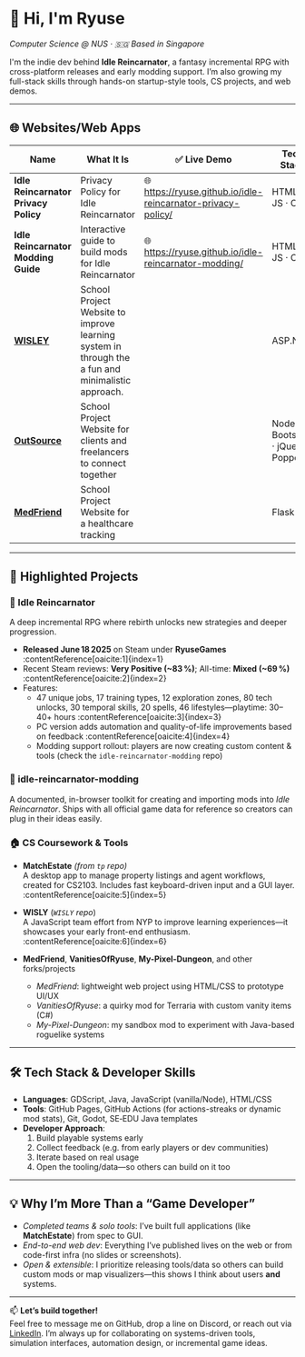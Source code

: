 # 👋 Hi, I'm **Ryuse**  
*Computer Science @ NUS · 🇸🇬 Based in Singapore*

I'm the indie dev behind **Idle Reincarnator**, a fantasy incremental RPG with cross-platform releases and early modding support. I’m also growing my full-stack skills through hands-on startup-style tools, CS projects, and web demos.

---

## 🌐 Websites/Web Apps

| Name | What It Is | ✅ Live Demo | Tech Stack |
|------|-------------|-------------|------------|
| **Idle Reincarnator Privacy Policy** | Privacy Policy for Idle Reincarnator | 🌐 https://ryuse.github.io/idle-reincarnator-privacy-policy/ | HTML · JS · CSS |
| **Idle Reincarnator Modding Guide** | Interactive guide to build mods for Idle Reincarnator | 🌐 https://ryuse.github.io/idle-reincarnator-modding/ | HTML · JS · CSS |
| **[WISLEY](https://github.com/Ryuse/WISLY)** | School Project Website to improve learning system in through the a fun and minimalistic approach.  | | ASP.NET |
| **[OutSource](https://github.com/JDesignEra/outsource)** | School Project Website for clients and freelancers to connect together | | Node.js · Bootstrap · jQuery · Popper.js|
| **[MedFriend](https://github.com/Ryuse/MedFriend)** | School Project Website for a healthcare tracking | | Flask |

---

## 🚀 Highlighted Projects

### 🧙 Idle Reincarnator  
A deep incremental RPG where rebirth unlocks new strategies and deeper progression.  
- **Released June 18 2025** on Steam under **RyuseGames** :contentReference[oaicite:1]{index=1}  
- Recent Steam reviews: **Very Positive (~83 %)**; All-time: **Mixed (~69 %)** :contentReference[oaicite:2]{index=2}  
- Features:
  - 47 unique jobs, 17 training types, 12 exploration zones, 80 tech unlocks, 30 temporal skills, 20 spells, 46 lifestyles—playtime: 30–40+ hours :contentReference[oaicite:3]{index=3}  
  - PC version adds automation and quality-of-life improvements based on feedback :contentReference[oaicite:4]{index=4}  
  - Modding support rollout: players are now creating custom content & tools (check the `idle-reincarnator-modding` repo)

### 🔧 idle-reincarnator-modding  
A documented, in-browser toolkit for creating and importing mods into *Idle Reincarnator*. Ships with all official game data for reference so creators can plug in their ideas easily.

### 🏠 CS Coursework & Tools

- **MatchEstate** *(from `tp` repo)*  
  A desktop app to manage property listings and agent workflows, created for CS2103. Includes fast keyboard-driven input and a GUI layer. :contentReference[oaicite:5]{index=5}

- **WISLY** (*`WISLY` repo*)  
  A JavaScript team effort from NYP to improve learning experiences—it showcases your early front-end enthusiasm. :contentReference[oaicite:6]{index=6}

- **MedFriend**, **VanitiesOfRyuse**, **My-Pixel-Dungeon**, and other forks/projects  
  - *MedFriend*: lightweight web project using HTML/CSS to prototype UI/UX  
  - *VanitiesOfRyuse*: a quirky mod for Terraria with custom vanity items (C#)  
  - *My-Pixel-Dungeon*: my sandbox mod to experiment with Java-based roguelike systems

---

## 🛠 Tech Stack & Developer Skills

- **Languages**: GDScript, Java, JavaScript (vanilla/Node), HTML/CSS  
- **Tools**: GitHub Pages, GitHub Actions (for actions-streaks or dynamic mod stats), Git, Godot, SE‑EDU Java templates  
- **Developer Approach**:
  1. Build playable systems early  
  2. Collect feedback (e.g. from early players or dev communities)  
  3. Iterate based on real usage  
  4. Open the tooling/data—so others can build on it too  

---

## 💡 Why I’m More Than a “Game Developer”

- *Completed teams & solo tools*: I’ve built full applications (like **MatchEstate**) from spec to GUI.  
- *End-to-end web dev*: Everything I’ve published lives on the web or from code-first infra (no slides or screenshots).  
- *Open & extensible*: I prioritize releasing tools/data so others can build custom mods or map visualizers—this shows I think about users **and** systems.

---

📫 **Let’s build together!**  
Feel free to message me on GitHub, drop a line on Discord, or reach out via [LinkedIn](https://linkedin.com/in/lemuel-censon). I’m always up for collaborating on systems-driven tools, simulation interfaces, automation design, or incremental game ideas.
